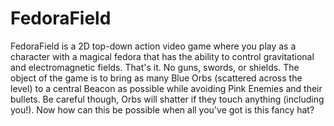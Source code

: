 # FedoraField
FedoraField is a 2D top-down action video game where you play as a character with a magical fedora that has the ability to control gravitational and electromagnetic fields. That's it. No guns, swords, or shields. The object of the game is to bring as many Blue Orbs (scattered across the level) to a central Beacon as possible while avoiding Pink Enemies and their bullets. Be careful though, Orbs will shatter if they touch anything (including you!). Now how can this be possible when all you've got is this fancy hat?

